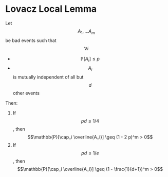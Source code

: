 # Lovacz Local Lemma

Let $$A_1, ... A_m$$ be bad events such that $$\forall i$$

- $$\mathbb{P}[A_i] \leq p$$
- $$A_i$$ is mutually independent of all but $$d$$ other events

Then:

1. If $$p d \leq 1/4$$, then $$\mathbb{P}[\cap_i \overline{A_i}] \geq (1 - 2 p)^m > 0$$
2. If $$p d \leq 1/e$$, then $$\mathbb{P}[\cap_i \overline{A_i}] \geq (1 - \frac{1}{d+1})^m > 0$$

